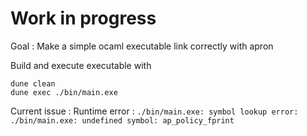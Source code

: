 # Work in progress 

Goal : Make a simple ocaml executable link correctly with apron


Build and execute executable with 
```
dune clean
dune exec ./bin/main.exe
```

Current issue :
Runtime error :
`./bin/main.exe: symbol lookup error: ./bin/main.exe: undefined symbol: ap_policy_fprint`
